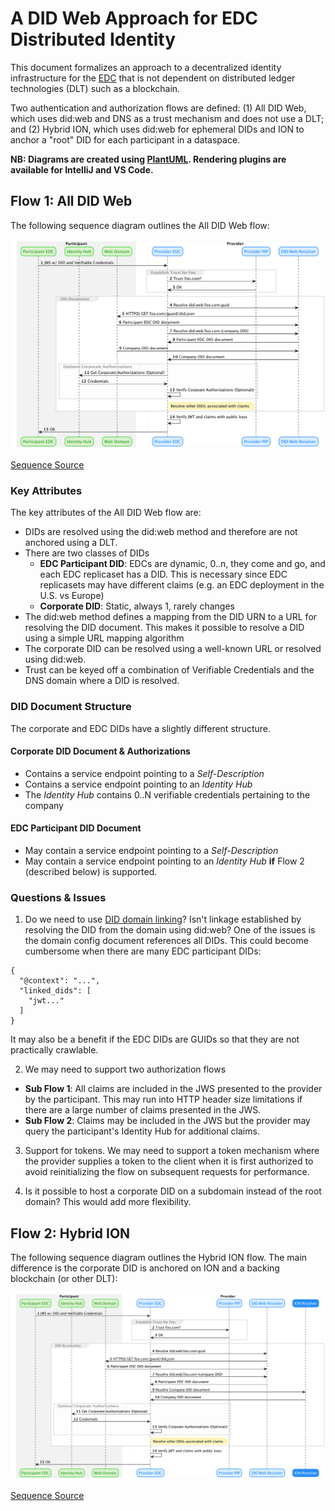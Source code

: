 # A DID Web Approach for EDC Distributed Identity 

This document formalizes an approach to a decentralized identity infrastructure for the [EDC](https://github.com/eclipse-dataspaceconnector/DataSpaceConnector) that
is not dependent on distributed ledger technologies (DLT) such as a blockchain. 

Two authentication and authorization flows are defined: (1) All DID Web, which uses did:web and DNS as a trust mechanism and does not use a DLT; and (2) Hybrid ION, 
which uses did:web for ephemeral DIDs and ION to anchor a "root" DID for each participant in a dataspace.

**NB: Diagrams are created using [PlantUML](https://plantuml.com/). Rendering plugins are available for IntelliJ and VS Code.**
          
## Flow 1: All DID Web

The following sequence diagram outlines the All DID Web flow:

![sequence](did.web.resolution.png)

[Sequence Source](did.web.resolution.puml) 

### Key Attributes

The key attributes of the All DID Web flow are:
- DIDs are resolved using the did:web method and therefore are not anchored using a DLT.
- There are two classes of DIDs
  - **EDC Participant DID**: EDCs are dynamic, 0..n, they come and go, and each EDC replicaset has a DID. This is necessary since EDC replicasets may have different claims
    (e.g. an EDC deployment in the U.S. vs Europe)
  - **Corporate DID**: Static, always 1, rarely changes 
- The did:web method defines a mapping from the DID URN to a URL for resolving the DID document. This makes it possible to resolve a DID using a simple URL mapping algorithm
- The corporate DID can be resolved using a well-known URL or resolved using did:web.
- Trust can be keyed off a combination of Verifiable Credentials and the DNS domain where a DID is resolved. 

     
### DID Document Structure

The corporate and EDC DIDs have a slightly different structure.

#### Corporate DID Document & Authorizations
- Contains a service endpoint pointing to a _Self-Description_
- Contains a service endpoint pointing to an _Identity Hub_
- The _Identity Hub_ contains 0..N verifiable credentials pertaining to the company

#### EDC Participant DID Document
- May contain a service endpoint pointing to a _Self-Description_                                              
- May contain a service endpoint pointing to an _Identity Hub_ **if** Flow 2 (described below) is supported.

### Questions & Issues
1. Do we need to use [DID domain linking](https://identity.foundation/.well-known/resources/did-configuration/)? Isn't linkage established by resolving the DID from the domain 
using did:web? One of the issues is the domain config document references all DIDs. This could become cumbersome when there are many EDC participant DIDs:

```
{
  "@context": "...",
  "linked_dids": [
    "jwt..."
  ]
}
```

It may also be a benefit if the EDC DIDs are GUIDs so that they are not practically crawlable.    

2. We may need to support two authorization flows 
  - **Sub Flow 1**: All claims are included in the JWS presented to the provider by the participant. This may run into HTTP header size limitations if there are a large number of
    claims presented in the JWS. 
  - **Sub Flow 2**: Claims may be included in the JWS but the provider may query the participant's Identity Hub for additional claims.

3. Support for tokens. We may need to support a token mechanism where the provider supplies a token to the client when it is first authorized to avoid reinitializing the flow on 
   subsequent requests for performance.

4. Is it possible to host a corporate DID on a subdomain instead of the root domain? This would add more flexibility.

## Flow 2: Hybrid ION

The following sequence diagram outlines the Hybrid ION flow. The main difference is the corporate DID is anchored on ION and a backing blockchain (or other DLT): 

![sequence](did.resolution.hybrid.ion.png)

[Sequence Source](did.resolution.hybrid.ion.puml) 
